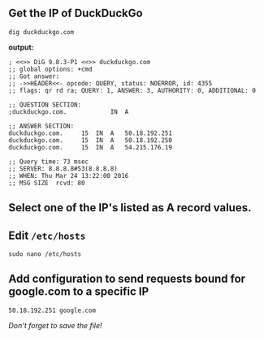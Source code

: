 
## Get the IP of DuckDuckGo

`dig duckduckgo.com`

**output:**

```
; <<>> DiG 9.8.3-P1 <<>> duckduckgo.com
;; global options: +cmd
;; Got answer:
;; ->>HEADER<<- opcode: QUERY, status: NOERROR, id: 4355
;; flags: qr rd ra; QUERY: 1, ANSWER: 3, AUTHORITY: 0, ADDITIONAL: 0

;; QUESTION SECTION:
;duckduckgo.com.			IN	A

;; ANSWER SECTION:
duckduckgo.com.		15	IN	A	50.18.192.251
duckduckgo.com.		15	IN	A	50.18.192.250
duckduckgo.com.		15	IN	A	54.215.176.19

;; Query time: 73 msec
;; SERVER: 8.8.8.8#53(8.8.8.8)
;; WHEN: Thu Mar 24 13:22:00 2016
;; MSG SIZE  rcvd: 80
```
## Select one of the IP's listed as A record values.

## Edit `/etc/hosts`
`sudo nano /etc/hosts`

## Add configuration to send requests bound for google.com to a specific IP

```
50.18.192.251 google.com
```

_Don't forget to save the file!_
